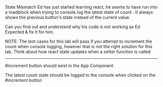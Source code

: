 State Mismatch
Ed has just started learning react, he seems to have run into a roadblock when trying to console.log the latest state of count . It always shows the previous button's state instead of the current value.

Can you find out and understand why his code is not working as Ed Expected & fix it for him.

NOTE: The test cases for this lab will pass if you attempt to increment the count when console logging, however that is not the right solution for this lab. Think about how react state updates when a setter function is called

---------------------------------

#increment button should exist in the App Component

The latest count state should be logged to the console when clicked on the #increment button

